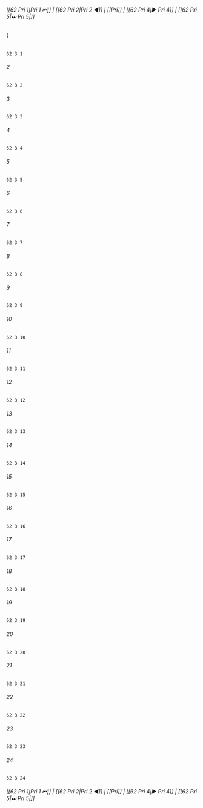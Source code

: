 
###### [[62 Pri 1|Pri 1 ⏮]] | [[62 Pri 2|Pri 2 ◀]] | [[Pri]] | [[62 Pri 4|▶ Pri 4]] | [[62 Pri 5|⏭ Pri 5|]]

###### 1
``` verse
62 3 1 
```
###### 2
``` verse
62 3 2 
```
###### 3
``` verse
62 3 3 
```
###### 4
``` verse
62 3 4 
```
###### 5
``` verse
62 3 5 
```
###### 6
``` verse
62 3 6 
```
###### 7
``` verse
62 3 7 
```
###### 8
``` verse
62 3 8 
```
###### 9
``` verse
62 3 9 
```
###### 10
``` verse
62 3 10 
```
###### 11
``` verse
62 3 11 
```
###### 12
``` verse
62 3 12 
```
###### 13
``` verse
62 3 13 
```
###### 14
``` verse
62 3 14 
```
###### 15
``` verse
62 3 15 
```
###### 16
``` verse
62 3 16 
```
###### 17
``` verse
62 3 17 
```
###### 18
``` verse
62 3 18 
```
###### 19
``` verse
62 3 19 
```
###### 20
``` verse
62 3 20 
```
###### 21
``` verse
62 3 21 
```
###### 22
``` verse
62 3 22 
```
###### 23
``` verse
62 3 23 
```
###### 24
``` verse
62 3 24 
```

###### [[62 Pri 1|Pri 1 ⏮]] | [[62 Pri 2|Pri 2 ◀]] | [[Pri]] | [[62 Pri 4|▶ Pri 4]] | [[62 Pri 5|⏭ Pri 5|]]

